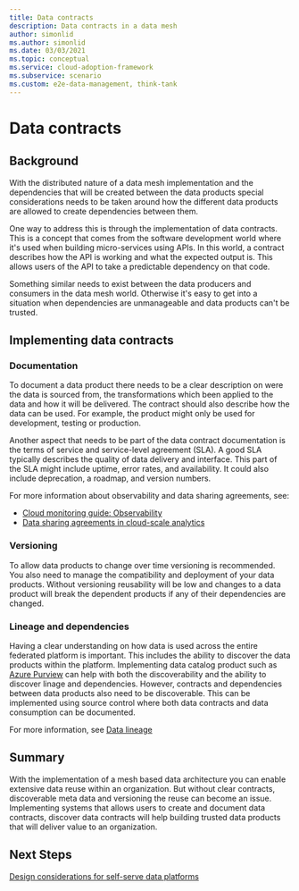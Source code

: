 ```yaml
---
title: Data contracts
description: Data contracts in a data mesh
author: simonlid
ms.author: simonlid
ms.date: 03/03/2021
ms.topic: conceptual
ms.service: cloud-adoption-framework
ms.subservice: scenario
ms.custom: e2e-data-management, think-tank
---
```


# Data contracts

## Background

With the distributed nature of a data mesh implementation and the dependencies that will be created between the data products special considerations needs to be taken around how the different data products are allowed to create dependencies between them.

One way to address this is through the implementation of data contracts. This is a concept that comes from the software development world where it's used when building micro-services using APIs. In this world, a contract describes how the API is working and what the expected output is. This allows users of the API to take a predictable dependency on that code.

Something similar needs to exist between the data producers and consumers in the data mesh world. Otherwise it's easy to get into a situation when dependencies are unmanageable and data products can't be trusted.

## Implementing data contracts

### Documentation

To document a data product there needs to be a clear description on were the data is sourced from, the transformations which been applied to the data and how it will be delivered. The contract should also describe how the data can be used. For example, the product might only be used for development, testing or production.

Another aspect that needs to be part of the data contract documentation is the terms of service and service-level agreement (SLA). A good SLA typically describes the quality of data delivery and interface. This part of the SLA might include uptime, error rates, and availability. It could also include deprecation, a roadmap, and version numbers.

For more information about observability and data sharing agreements, see:

- [Cloud monitoring guide: Observability](../../../manage/monitor/observability.md)
- [Data sharing agreements in cloud-scale analytics](../govern-data-sharing-agreements.md)

### Versioning

To allow data products to change over time versioning is recommended. You also need to manage the compatibility and deployment of your data products. Without versioning reusability will be low and changes to a data product will break the dependent products if any of their dependencies are changed.

### Lineage and dependencies

Having a clear understanding on how data is used across the entire federated platform is important. This includes the ability to discover the data products within the platform. Implementing data catalog product such as [Azure Purview](/azure/purview/) can help with both the discoverability and the ability to discover linage and dependencies. However, contracts and dependencies between data products also need to be discoverable. This can be implemented using source control where both data contracts and data consumption can be documented.

For more information, see [Data lineage](../govern-lineage.md)

## Summary

With the implementation of a mesh based data architecture you can enable extensive data reuse within an organization. But without clear contracts, discoverable meta data and versioning the reuse can become an issue. Implementing systems that allows users to create and document data contracts, discover data contracts will help building trusted data products that will deliver value to an organization.

## Next Steps

[Design considerations for self-serve data platforms](self-serve-data-platforms.md)
